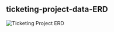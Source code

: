 ## ticketing-project-data-ERD
![Ticketing Project ERD](https://user-images.githubusercontent.com/104651532/200447678-d75ff5ef-b0bd-48b6-b348-efcdb401e016.png)
